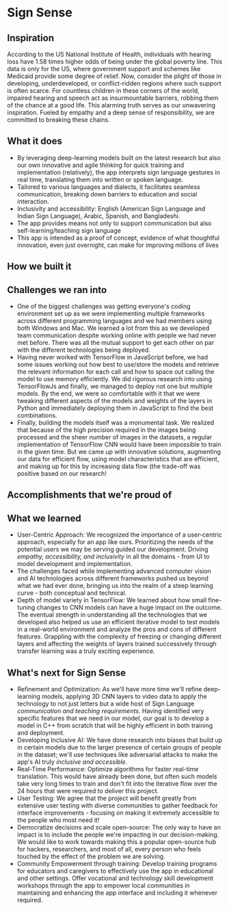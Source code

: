 # Sign Sense
## Inspiration
According to the US National Institute of Health, individuals with hearing loss have 1.58 times higher odds of being under the global poverty line. This data is only for the US, where government support and schemes like Medicaid provide some degree of relief. Now, consider the plight of those in developing, underdeveloped, or conflict-ridden regions where such support is often scarce. For countless children in these corners of the world, impaired hearing and speech act as insurmountable barriers, robbing them of the chance at a good life. This alarming truth serves as our unwavering inspiration. Fueled by empathy and a deep sense of responsibility, we are committed to breaking these chains.

## What it does
- By leveraging deep-learning models built on the latest research but also our own innovative and agile thinking for quick training and implementation (relatively), the app interprets sign language gestures in real time, translating them into written or spoken language.
- Tailored to various languages and dialects, it facilitates seamless communication, breaking down barriers to education and social interaction.
- Inclusivity and accessibility: English (American Sign Language and Indian Sign Language), Arabic, Spanish, and Bangladeshi.
- The app provides means not only to support communication but also self-learning/teaching sign language
- This app is intended as a proof of concept, evidence of what thoughtful innovation, even just overnight, can make for improving millions of lives

## How we built it

## Challenges we ran into
- One of the biggest challenges was getting everyone's coding environment set up as we were implementing multiple frameworks across different programming languages and we had members using both Windows and Mac. We learned a lot from this as we developed team communication despite working online with people we had never met before. There was all the mutual support to get each other on par with the different technologies being deployed.
- Having never worked with TensorFlow in JavaScript before, we had some issues working out how best to use/store the models and retrieve the relevant information for each call and how to space out calling the model to use memory efficiently. We did rigorous research into using TensorFlowJs and finally, we managed to deploy not one but multiple models. By the end, we were so comfortable with it that we were tweaking different aspects of the models and weights of the layers in Python and immediately deploying them in JavaScript to find the best combinations. 
- Finally, building the models itself was a monumental task. We realized that because of the high precision required in the images being processed and the sheer number of images in the datasets, a regular implementation of TensorFlow CNN would have been impossible to train in the given time. But we came up with innovative solutions, augmenting our data for efficient flow, using model characteristics that are efficient, and making up for this by increasing data flow (the trade-off was positive based on our research!

## Accomplishments that we're proud of

## What we learned
- User-Centric Approach: We recognized the importance of a user-centric approach, especially for an app like ours. Prioritizing the needs of the potential users we may be serving guided our development. Driving *empathy, accessibility, and inclusivity* in all the domains - from UI to model development and implementation.
- The challenges faced while implementing advanced computer vision and AI technologies across different frameworks pushed us beyond what we had ever done, bringing us into the realm of a steep learning curve - both conceptual and technical.
- Depth of model variety in TensorFlow: We learned about how small fine-tuning changes to CNN models can have a huge impact on the outcome. The eventual strength in understanding all the technologies that we developed also helped us use an efficient iterative model to test models in a real-world environment and analyze the pros and cons of different features. Grappling with the complexity of freezing or changing different layers and affecting the weights of layers trained successively through transfer learning was a truly exciting experience. 

## What's next for Sign Sense
- Refinement and Optimization: As we'll have more time we'll refine deep-learning models, applying 3D CNN layers to video data to apply the technology to not just letters but a wide host of Sign Language *communication and teaching requirements*. Having identified very specific features that we need in our model, our goal is to develop a model in C++ from scratch that will be highly efficient in both training and deployment. 
- Developing Inclusive AI: We have done research into biases that build up in certain models due to the larger presence of certain groups of people in the dataset; we'll use techniques like adversarial attacks to make the app's AI truly *inclusive and accessible*.
- Real-Time Performance: Optimize algorithms for faster real-time translation. This would have already been done, but often such models take very long times to train and don't fit into the iterative flow over the 24 hours that were required to deliver this project.
- User Testing: We agree that the project will benefit greatly from extensive user testing with diverse communities to gather feedback for interface improvements - focusing on making it extremely accessible to the people who most need it!
- Democratize decisions and scale open-source: The only way to have an impact is to include the people we're impacting in our decision-making. We would like to work towards making this a popular open-source hub for hackers, researchers, and most of all, every person who feels touched by the effect of the problem we are solving.
- Community Empowerment through training: Develop training programs for educators and caregivers to effectively use the app in educational and other settings. Offer vocational and technology skill development workshops through the app to empower local communities in maintaining and enhancing the app interface and including it whenever required.

